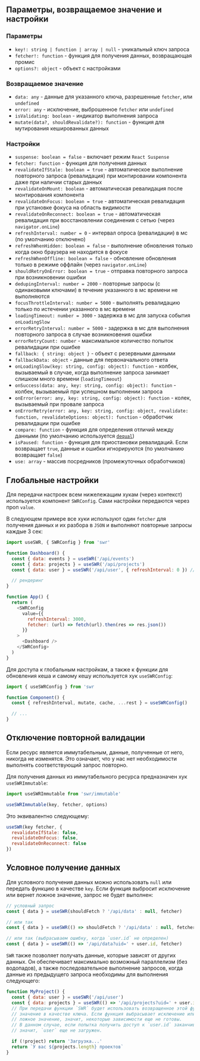 ## Параметры, возвращаемое значение и настройки

### Параметры

- `key!: string | function | array | null` - уникальный ключ запроса
- `fetcher!: function` - функция для получения данных, возвращающая промис
- `options?: object` - объект с настройками

### Возвращаемое значение

- `data: any` - данные для указанного ключа, разрешенные `fetcher`, или `undefined`
- `error: any` - исключение, выброшенное `fetcher` или `undefined`
- `isValidating: boolean` - индикатор выполнения запроса
- `mutate(data?, shouldRevalidate?): function` - функция для мутирования кешированных данных

### Настройки

- `suspense: boolean = false` - включает режим `React Suspense`
- `fetcher: function` - функция для получения данных
- `revalidateIfStale: boolean = true` - автоматическое выполнение повторного запроса (ревалидация) при монтировании компонента даже при наличии старых данных
- `revalidateOnMount: boolean` - автоматическая ревалидация после монтирования компонента
- `revalidateOnFocus: boolean = true` - автоматическая ревалидация при установке фокуса на область видимости
- `revalidateOnReconnect: boolean = true` - автоматическая ревалидация при восстановлении соединения с сетью (через `navigator.onLine`)
- `refreshInterval: number = 0` - интервал опроса (ревалидации) в мс (по умолчанию отключено)
- `refreshWhenHidden: boolean = false` - выполнение обновления только когда окно браузера не находится в фокусе
- `refreshWhenOffline: boolean = false` - обновление обновления только в режиме оффлайн (через `navigator.onLine`)
- `shouldRetryOnError: boolean = true` - отправка повторного запроса при возникновении ошибки
- `dedupingInterval: number = 2000` - повторные запросы (с одинаковыми ключами) в течение указанного в мс времени не выполняются
- `focusThrottleInterval: number = 5000` - выполнять ревалидацию только по истечении указанного в мс времени
- `loadingTimeout: number = 3000` - задержка в мс для запуска события `onLoadingSlow`
- `errorRetryInterval: number = 5000` - задержка в мс для выполнения повторного запроса в случае возникновения ошибки
- `errorRetryCount: number` - максимальное количество попыток ревалидации при ошибке
- `fallback: { string: object }` - объект с резервными данными
- `fallbackData: object` - данные для первоначального ответа
- `onLoadingSlow(key: string, config: object): function` - колбек, вызываемый в случае, когда выполнение запроса занимает слишком много времени (`loadingTimeout`)
- `onSuccess(data: any, key: string, config: object): function` - колбек, вызываемый при успешном выполнении запроса
- `onError(error: any, key: string, config: object): function` - колек, вызываемый при провале запроса
- `onErrorRetry(error: any, key: string, config: object, revalidate: function, revalidateOptions: object): function` - обработчик ревалидации при ошибке
- `compare: function` - функция для определения отличий между данными (по умолчанию используется [`dequal`](https://github.com/lukeed/dequal))
- `isPaused: function` - функция для приостановки ревалидаций. Если возвращает `true`, данные и ошибки игнорируются (по умолчанию возвращает `false`)
- `use: array` - массив посредников (промежуточных обработчиков)

## Глобальные настройки

Для передачи настроек всем нижележащим хукам (через контекст) используется компонент `SWRConfig`. Сами настройки передаются через проп `value`.

В следующем примере все хуки используют один `fetcher` для получения данных и их разбора в `JSON` и выполняют повторные запросы каждые 3 сек:

```js
import useSWR, { SWRConfig } from 'swr'

function Dashboard() {
  const { data: events } = useSWR('/api/events')
  const { data: projects } = useSWR('/api/projects')
  const { data: user } = useSWR('/api/user', { refreshInterval: 0 }) // перезаписываем глобальные настройки

  // рендеринг
}

function App() {
  return (
    <SWRConfig
      value={{
        refreshInterval: 3000,
        fetcher: (url) => fetch(url).then(res => res.json())
      }}
    >
      <Dashboard />
    </SWRConfig>
  )
}
```

Для доступа к глобальным настройкам, а также к функции для обновления кеша и самому кешу используется хук `useSWRConfig`:

```js
import { useSWRConfig } from 'swr

function Component() {
  const { refreshInterval, mutate, cache, ...rest } = useSWRConfig()

  // ...
}
```

## Отключение повторной валидации

Если ресурс является иммутабельным, данные, полученные от него, никогда не изменятся. Это означает, что у нас нет необходимости выполнять соответствующий запрос повторно.

Для получения данных из иммутабельного ресурса предназначен хук `useSWRImmutable`:

```js
import useSWRImmutable from 'swr/immutable'

useSWRImmutable(key, fetcher, options)
```

Это эквивалентно следующему:

```js
useSWR(key fetcher, {
  revalidateIfStale: false,
  revalidateOnFocus: false,
  revalidateOnReconnect: false
})
```

## Условное получение данных

Для условного получения данных можно использовать `null` или передать функцию в качестве `key`. Если функция выбросит исключение или вернет ложное значение, запрос не будет выполнен:

```js
// условный запрос
const { data } = useSWR(shouldFetch ? '/api/data' : null, fetcher)

// или так
const { data } = useSWR(() => shouldFetch ? '/api/data' : null, fetcher)

// или так (выбрасываем ошибку, когда `user.id` не определен)
const { data } = useSWR(() => '/api/data?uid=' + user.id, fetcher)
```

`SWR` также позволяет получать данные, которые зависят от других данных. Он обеспечивает максимально возможный параллелизм (без водопадов), а также последовательное выполнение запросов, когда данные из предыдущего запроса необходимы для выполнения следующего:

```js
function MyProject() {
  const { data: user } = useSWR('/api/user')
  const { data: projects } = useSWR(() => '/api/projects?uid=' + user.id)
  // При передачи функции `SWR` будет использовать возвращенное этой функцией
  // значение в качестве ключа. Если функция выбрасывает исключение или возвращает
  // ложное значение, значит, некоторые зависимости еще не готовы.
  // В данном случае, если попытка получить доступ к `user.id` заканчивается ошибкой,
  // значит, `user` еще не загружен.

  if (!project) return 'Загрузка...'
  return `У вас ${projects.length} проектов`
}
```